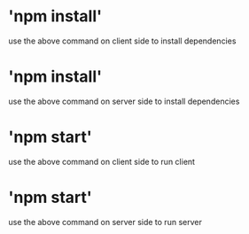 # 'npm install'
 use the above command on client side to install dependencies

# 'npm install'
 use the above command on server side to install dependencies

# 'npm start'
 use the above command on client side to run client

# 'npm start'
 use the above command on server side to run server